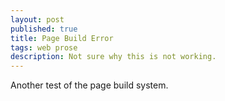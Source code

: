 ```yaml
---
layout: post
published: true
title: Page Build Error
tags: web prose
description: Not sure why this is not working.
---
```


Another test of the page build system.
